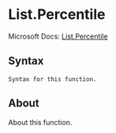 # List.Percentile

Microsoft Docs: [List.Percentile](https://docs.microsoft.com/en-us/powerquery-m/list-percentile)

## Syntax

```
Syntax for this function.
```

## About

About this function.

